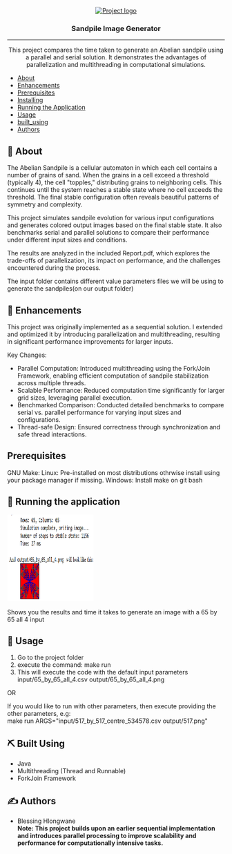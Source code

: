 <p align="center">
  <a href="" rel="noopener">
 <img width=200px height=200px src="https://i.imgur.com/6wj0hh6.jpg" alt="Project logo"></a>
</p>

<h3 align="center">Sandpile Image Generator</h3>


---

<p align="center">This project compares the time taken to generate an Abelian sandpile using a parallel and serial solution. It demonstrates the advantages of parallelization and multithreading in computational simulations. <br> </p>


- [About](#about)
- [Enhancements](#enhancements)
- [Prerequisites](#prerequisites)
- [Installing](#installing)
- [Running the Application](#tests)
- [Usage](#usage)
- [built_using](#built_using)
- [Authors](#authors)


## 🧐 About <a name = "about"></a>
The Abelian Sandpile is a cellular automaton in which each cell contains a number of grains of sand. When the grains in a cell exceed a threshold (typically 4), the cell "topples," distributing grains to neighboring cells. This continues until the system reaches a stable state where no cell exceeds the threshold. The final stable configuration often reveals beautiful patterns of symmetry and complexity.

This project simulates sandpile evolution for various input configurations and generates colored output images based on the final stable state. It also benchmarks serial and parallel solutions to compare their performance under different input sizes and conditions.

The results are analyzed in the included Report.pdf, which explores the trade-offs of parallelization, its impact on performance, and the challenges encountered during the process.

The input folder contains different value parameters files we will be using to generate the sandpiles(on our output folder)

## 🔄 Enhancements <a name = "enhancements"></a>
This project was originally implemented as a sequential solution. I extended and optimized it by introducing parallelization and multithreading, resulting in significant performance improvements for larger inputs.

Key Changes:

- Parallel Computation: Introduced multithreading using the Fork/Join Framework, enabling efficient computation of sandpile stabilization across multiple threads.
- Scalable Performance: Reduced computation time significantly for larger grid sizes, leveraging parallel execution.
- Benchmarked Comparison: Conducted detailed benchmarks to compare serial vs. parallel performance for varying input sizes and configurations.
- Thread-safe Design: Ensured correctness through synchronization and safe thread interactions.

## Prerequisites <a name = "prerequisites"></a>

GNU Make:
Linux: Pre-installed on most distributions othrwise install using your package manager if missing.
Windows: Install make on git bash 


## 🔧 Running the application <a name = "tests"></a>

<img width=200px height=200px src="screenshot.png">

Shows you the results and time it takes to generate an image with a 65 by 65 all 4 input


## 🎈 Usage <a name="usage"></a>

1. Go to the project folder
2. execute the command: make run
3. This will execute the code with the default input parameters input/65_by_65_all_4.csv output/65_by_65_all_4.png

OR 

If you would like to run with other parameters, then execute providing the other parameters, e.g:<br>
make run ARGS="input/517_by_517_centre_534578.csv output/517.png"

## ⛏️ Built Using <a name = "built_using"></a>

- Java
- Multithreading (Thread and Runnable)
- ForkJoin Framework

## ✍️ Authors <a name = "authors"></a>

- Blessing Hlongwane<br>
<b>Note:<b> This project builds upon an earlier sequential implementation and introduces parallel processing to improve scalability and performance for computationally intensive tasks.
